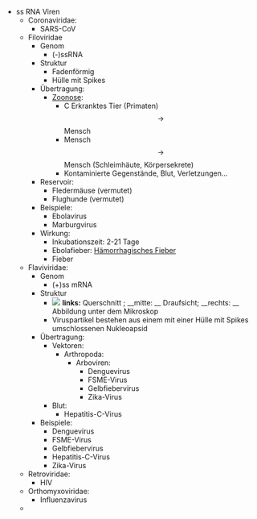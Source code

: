 - ss RNA Viren
    - Coronaviridae:
        - SARS-CoV
    - Filoviridae
        - Genom
            - (-)ssRNA
        - Struktur
            - Fadenförmig
            - Hülle mit Spikes
        - Übertragung:
            - [Zoonose](Zoonose.md):
                - C  Erkranktes Tier (Primaten) $$ \rightarrow $$ Mensch
                - Mensch $$ \rightarrow $$ Mensch (Schleimhäute, Körpersekrete)
                - Kontaminierte Gegenstände, Blut, Verletzungen…
        - Reservoir:
            - Fledermäuse (vermutet)
            - Flughunde (vermutet)
        - Beispiele:
            - Ebolavirus
            - Marburgvirus
        - Wirkung:
            - Inkubationszeit: 2-21 Tage
            - Ebolafieber: [Hämorrhagisches Fieber](Hämorrhagisches-Fieber.md)
            - Fieber
    - Flaviviridae:
        - Genom
            - (+)ss mRNA
        - Struktur
            - ![](https://remnote-user-data.s3.amazonaws.com/BFfrKCgUWtqVQJ_HbryVfoS-glw1sySXz2PpzhRRw8Mv_VTO5C2-xkEwOj0-niIX6Auv69QhXLl0qG01bOYe135R0rbYbx79ZpD2aN59ppu9X4pbguse7MKkhR1-vQ93)                                       __links:__  Querschnitt ;  __mitte: __ Draufsicht;  __rechts: __ Abbildung unter dem Mikroskop
            - Viruspartikel bestehen aus einem mit einer Hülle mit Spikes umschlossenen Nukleoapsid
        - Übertragung:
            - Vektoren:
                - Arthropoda:
                    - Arboviren:
                        - Denguevirus  
                        - FSME-Virus
                        - Gelbfiebervirus  
                        - Zika-Virus  
            - Blut:
                - Hepatitis-C-Virus
        - Beispiele:
            - Denguevirus
            - FSME-Virus
            - Gelbfiebervirus
            - Hepatitis-C-Virus
            - Zika-Virus
    - Retroviridae:
        - HIV
    - Orthomyxoviridae:
        - Influenzavirus
    - 
